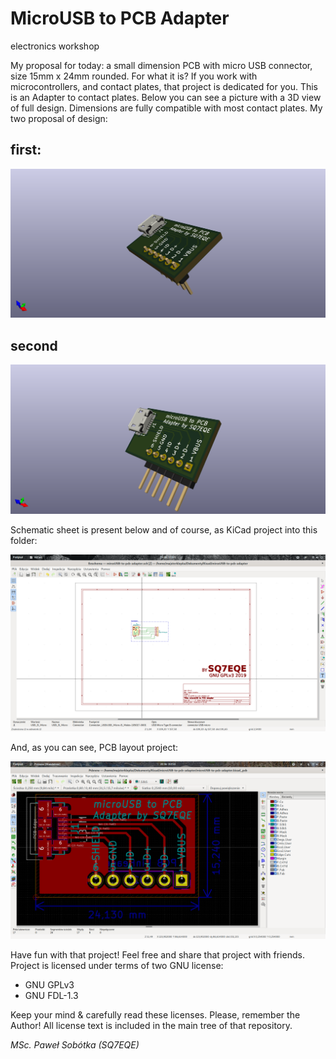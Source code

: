 # MicroUSB to PCB Adapter
electronics workshop

My proposal for today: a small dimension PCB with micro USB connector, size 15mm x 24mm rounded. For what it is? If you work with microcontrollers, and contact plates, that project is dedicated for you. This is an Adapter to contact plates. Below you can see a picture with a 3D view of full design. Dimensions are fully compatible with most contact plates. My two proposal of design:

 
## first:

![pict. 1](https://github.com/majsterklepka/lab1/raw/master/microUSB-to-pcb-adapter/drawings/microUSB-to-pcb-adapter.png "MicroUsb to PCB Adpter 3D View")

## second

![pict. 1a](https://github.com/majsterklepka/lab1/raw/master/microUSB-to-pcb-adapter/drawings/microUSB-to-pcb-adapter-1.png "MicroUsb to PCB Adpter 3D View")


Schematic sheet is present below and of course, as KiCad project into this folder:

![pict. 2](https://github.com/majsterklepka/lab1/raw/master/microUSB-to-pcb-adapter/drawings/microUSB-to-pcb-adapter-diagram.png "MicroUSB to PCB Adapter Schematic Diagram")

And, as you can see, PCB layout project:

![pict. 3]( https://github.com/majsterklepka/lab1/raw/master/microUSB-to-pcb-adapter/drawings/microUSB-to-pcb-adapter-brd.png "MicroUSB to PCB Adapter PCB 2D View")

Have fun with that project! Feel free and share that project with friends. Project is licensed under terms of two GNU license:

- GNU GPLv3
- GNU FDL-1.3

Keep your mind & carefully read these licenses. Please, remember the Author! All license text is included in the main tree of that repository. 

_MSc. Paweł Sobótka (SQ7EQE)_
